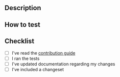 <!-- Thanks for contributing! If your PR is related to an issue, please include the issue number within the description. -->

## Description

<!-- Please describe your changes. -->

## How to test

<!-- Please include the steps to test your changes. -->

## Checklist

<!-- Please check (put an "x" inside the "[ ]") the applicable items. -->

- [ ] I've read the
      [contribution guide](https://github.com/Dschungelabenteuer/markdown-it-variables/blob/main/CONTRIBUTING.md)
- [ ] I ran the tests
- [ ] I've updated documentation regarding my changes
- [ ] I've included a changeset
